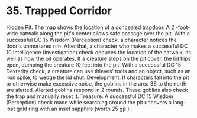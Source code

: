 # 35. Trapped Corridor

Hidden Pit. The map shows the location of a concealed trapdoor. A 2 -foot-wide catwalk along the pit's center allows safe passage over the pit. With a successful DC 15 Wisdom (Perception) check, a character notices the door's unmortared rim. After that, a character who makes a successful DC 10 Intelligence (Investigation) check deduces the location of the catwalk, as well as how the pit operates.
If a creature steps on the pit cover, the lid flips open, dumping the creature 10 feet into the pit. With a successful DC 15 Dexterity check, a creature can use thieves' tools and an object, such as an iron spike, to wedge the lid shut.
Development. If characters fall into the pit or otherwise make excessive noise, the goblins in the area 36 to the north are alerted. Alerted goblins respond in 2 rounds. These goblins also check the trap and manually reset it.
Treasure. A successful DC 15 Wisdom (Perception) check made while searching around the pit uncovers a long-lost gold ring with an inset sapphire (worth 25 gp ).